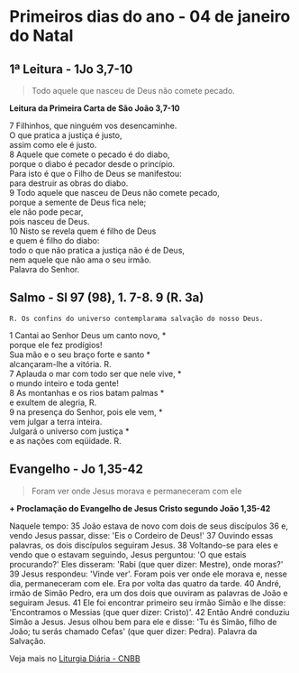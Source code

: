 # Primeiros dias do ano - 04 de janeiro do Natal

## 1ª Leitura - 1Jo 3,7-10

> Todo aquele que nasceu de Deus não comete pecado.

**Leitura da Primeira Carta de São João 3,7-10**

7 Filhinhos, que ninguém vos desencaminhe.    
 O que pratica a justiça é justo,    
 assim como ele é justo.     
8 Aquele que comete o pecado é do diabo,    
 porque o diabo é pecador desde o princípio.    
 Para isto é que o Filho de Deus se manifestou:    
 para destruir as obras do diabo.     
9 Todo aquele que nasceu de Deus não comete pecado,    
 porque a semente de Deus fica nele;    
 ele não pode pecar,    
 pois nasceu de Deus.     
10 Nisto se revela quem é filho de Deus    
 e quem é filho do diabo:    
 todo o que não pratica a justiça não é de Deus,    
 nem aquele que não ama o seu irmão.    
 Palavra do Senhor.

## Salmo - Sl 97 (98), 1. 7-8. 9 (R. 3a)

`R. Os confins do universo contemplarama salvação do nosso Deus.`

1 Cantai ao Senhor Deus um canto novo, *   
 porque ele fez prodígios!   
 Sua mão e o seu braço forte e santo *   
 alcançaram-lhe a vitória. R.    
7 Aplauda o mar com todo ser que nele vive, *   
 o mundo inteiro e toda gente!    
8 As montanhas e os rios batam palmas *   
 e exultem de alegria, R.    
9 na presença do Senhor, pois ele vem, *   
 vem julgar a terra inteira.   
 Julgará o universo com justiça *   
 e as nações com eqüidade. R.

## Evangelho - Jo 1,35-42

> Foram ver onde Jesus morava e permaneceram com ele

**+ Proclamação do Evangelho de Jesus Cristo segundo João 1,35-42**

Naquele tempo: 
35 João estava de novo com dois de seus discípulos 
36 e, vendo Jesus passar, disse: 
 'Eis o Cordeiro de Deus!' 
37 Ouvindo essas palavras, 
 os dois discípulos seguiram Jesus. 
38 Voltando-se para eles e vendo que o estavam seguindo, 
 Jesus perguntou: 
 'O que estais procurando?' 
 Eles disseram: 
 'Rabi (que quer dizer: Mestre), onde moras?' 
39 Jesus respondeu: 'Vinde ver'. 
 Foram pois ver onde ele morava 
 e, nesse dia, permaneceram com ele. 
 Era por volta das quatro da tarde. 
40 André, irmão de Simão Pedro, 
 era um dos dois que ouviram as palavras de João 
 e seguiram Jesus. 
41 Ele foi encontrar primeiro seu irmão Simão 
 e lhe disse: 'Encontramos o Messias 
 (que quer dizer: Cristo)'. 
42 Então André conduziu Simão a Jesus. 
 Jesus olhou bem para ele e disse: 
 'Tu és Simão, filho de João; 
 tu serás chamado Cefas' (que quer dizer: Pedra). 
 Palavra da Salvação.

Veja mais no [Liturgia Diária - CNBB](http://liturgiadiaria.cnbb.org.br/app/user/user/UserView.php?ano=2017&mes=1&dia=4)